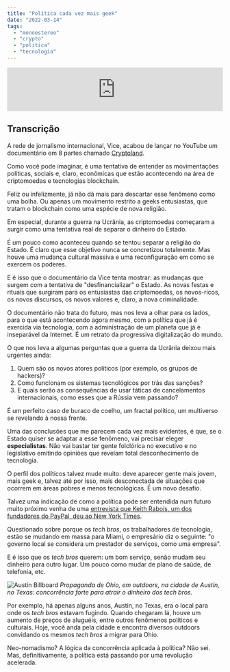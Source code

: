 ```yaml
---
title: "Política cada vez mais geek"
date: "2022-03-14"
tags: 
  - "monoestereo"
  - "crypto"
  - "politica"
  - "tecnologia"
---
```


<iframe src="https://anchor.fm/monoestereo/embed/episodes/Poltica-cada-vez-mais-geek-e1fn0de" height="102px" width="100%" frameborder="0" scrolling="no"></iframe>

## Transcrição

A rede de jornalismo internacional, Vice, acabou de lançar no YouTube um documentário em 8 partes chamado [Cryptoland](https://www.youtube.com/playlist?list=PLTlJK3kwZIbRB_fgZhKA6IXrJOMrVgT9S).

Como você pode imaginar, é uma tentativa de entender as movimentações políticas, sociais e, claro, econômicas que estão acontecendo na área de criptomoedas e tecnologias blockchain.

Feliz ou infelizmente, já não dá mais para descartar esse fenômeno como uma bolha. Ou apenas um movimento restrito a geeks entusiastas, que tratam o blockchain como uma espécie de nova religião.

Em especial, durante a guerra na Ucrânia, as criptomoedas começaram a surgir como uma tentativa real de separar o dinheiro do Estado.

É um pouco como aconteceu quando se tentou separar a religião do Estado. É claro que esse objetivo nunca se concretizou totalmente. Mas houve uma mudança cultural massiva e uma reconfiguração em como se exercem os poderes.

E é isso que o documentário da Vice tenta mostrar: as mudanças que surgem com a tentativa de "desfinancializar" o Estado. As novas festas e rituais que surgiram para os entusiastas das criptomoedas, os novos-ricos, os novos discursos, os novos valores e, claro, a nova criminalidade.

O documentário não trata do futuro, mas nos leva a olhar para os lados, para o que está acontecendo agora mesmo, com a política que já é exercida via tecnologia, com a administração de um planeta que já é inseparável da Internet. É um retrato da progressiva digitalização do mundo.

O que nos leva a algumas perguntas que a guerra da Ucrânia deixou mais urgentes ainda:

1. Quem são os novos atores políticos (por exemplo, os grupos de hackers)?
2. Como funcionam os sistemas tecnológicos por trás das sanções?
3. E quais serão as consequências de usar táticas de cancelamentos internacionais, como esses que a Rússia vem passando?

É um perfeito caso de buraco de coelho, um fractal político, um multiverso se revelando à nossa frente.

Uma das conclusões que me parecem cada vez mais evidentes, é que, se o Estado quiser se adaptar a esse fenômeno, vai precisar eleger **especialistas**. Não vai bastar ter gente folclórica no executivo e no legislativo emitindo opiniões que revelam total desconhecimento de tecnologia.

O perfil dos políticos talvez mude muito: deve aparecer gente mais jovem, mais geek e, talvez até por isso, mais desconectada de situações que ocorrem em áreas pobres e menos tecnológicas. É um novo desafio.

Talvez uma indicação de como a política pode ser entendida num futuro muito próximo venha de uma [entrevista que Keith Rabois, um dos fundadores do PayPal, deu ao New York Times](https://www.nytimes.com/2022/02/17/opinion/sway-kara-swisher-keith-rabois.html).

Questionado sobre porque os _tech bros_, os trabalhadores de tecnologia, estão se mudando em massa para Miami, o empresário diz o seguinte: "o governo local se considera um prestador de serviços, como uma empresa".

E é isso que os _tech bros_ querem: um bom serviço, senão mudam seu dinheiro para outro lugar. Um pouco como mudar de plano de saúde, de telefonia, etc.

![Austin Billboard](https://eduf.me/wp-content/uploads/2022/03/ohio_billboard_austin.webp) _Propaganda de Ohio, em outdoors, na cidade de Austin, no Texas: concorrência forte para atrair o dinheiro dos tech bros._

Por exemplo, há apenas alguns anos, Austin, no Texas, era o local para onde os _tech bros_ estavam fugindo. Quando chegaram lá, houve um aumento de preços de aluguéis, entre outros fenômenos políticos e culturais. Hoje, você anda pela cidade e encontra diversos outdoors convidando os mesmos _tech bros_ a migrar para Ohio.

Neo-nomadismo? A lógica da concorrência aplicada à política? Não sei. Mas, definitivamente, a política está passando por uma revolução acelerada.
